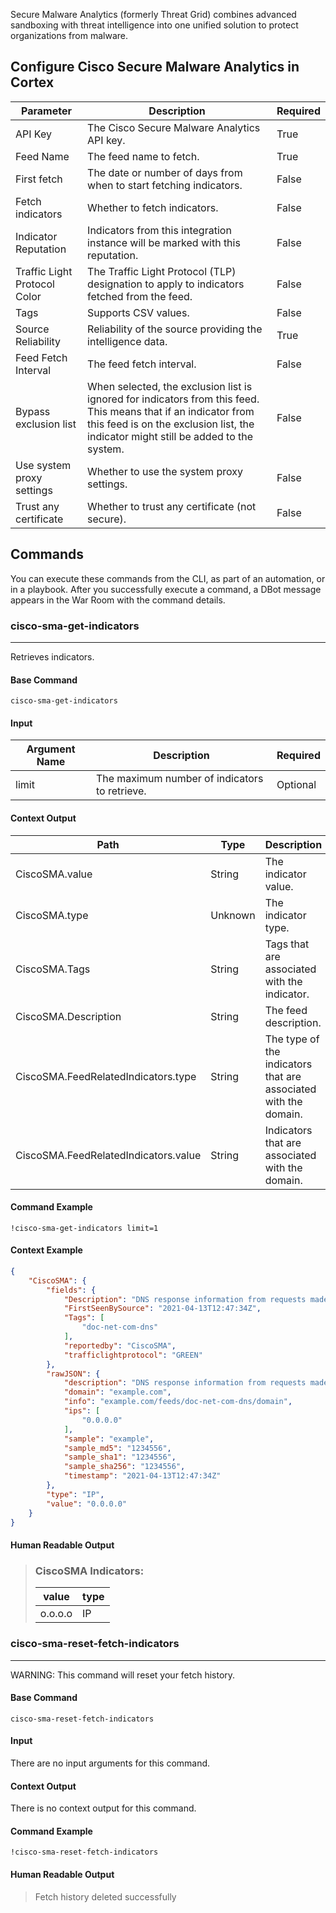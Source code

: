 Secure Malware Analytics (formerly Threat Grid) combines advanced sandboxing with threat intelligence into one unified solution to protect organizations from malware.

## Configure Cisco Secure Malware Analytics in Cortex


| **Parameter** | **Description** | **Required** |
| --- | --- | --- |
| API Key |  The Cisco Secure Malware Analytics API key. | True |
| Feed Name | The feed name to fetch. | True |
| First fetch | The date or number of days from when to start fetching indicators. | False |
| Fetch indicators |  Whether to fetch indicators. | False |
| Indicator Reputation | Indicators from this integration instance will be marked with this reputation. | False |
| Traffic Light Protocol Color | The Traffic Light Protocol \(TLP\) designation to apply to indicators fetched from the feed. | False |
| Tags | Supports CSV values. | False |
| Source Reliability | Reliability of the source providing the intelligence data. | True |
| Feed Fetch Interval | The feed fetch interval. | False |
| Bypass exclusion list | When selected, the exclusion list is ignored for indicators from this feed. This means that if an indicator from this feed is on the exclusion list, the indicator might still be added to the system. | False |
| Use system proxy settings | Whether to use the system proxy settings. | False |
| Trust any certificate | Whether to trust any certificate (not secure). | False |

## Commands

You can execute these commands from the CLI, as part of an automation, or in a playbook.
After you successfully execute a command, a DBot message appears in the War Room with the command details.

### cisco-sma-get-indicators

***
Retrieves indicators.


#### Base Command

`cisco-sma-get-indicators`

#### Input

| **Argument Name** | **Description** | **Required** |
| --- | --- | --- |
| limit | The maximum number of indicators to retrieve. | Optional | 


#### Context Output

| **Path** | **Type** | **Description** |
| --- | --- | --- |
| CiscoSMA.value | String | The indicator value. | 
| CiscoSMA.type | Unknown | The indicator type. | 
| CiscoSMA.Tags | String | Tags that are associated with the indicator. | 
| CiscoSMA.Description | String | The feed description. | 
| CiscoSMA.FeedRelatedIndicators.type | String | The type of the indicators that are associated with the domain. | 
| CiscoSMA.FeedRelatedIndicators.value | String | Indicators that are associated with the domain. | 


#### Command Example

```!cisco-sma-get-indicators limit=1```

#### Context Example

```json
{
    "CiscoSMA": {
        "fields": {
            "Description": "DNS response information from requests made by document samples performing network communications.",
            "FirstSeenBySource": "2021-04-13T12:47:34Z",
            "Tags": [
                "doc-net-com-dns"
            ],
            "reportedby": "CiscoSMA",
            "trafficlightprotocol": "GREEN"
        },
        "rawJSON": {
            "description": "DNS response information from requests made by document samples performing network communications.",
            "domain": "example.com",
            "info": "example.com/feeds/doc-net-com-dns/domain",
            "ips": [
                "0.0.0.0"
            ],
            "sample": "example",
            "sample_md5": "1234556",
            "sample_sha1": "1234556",
            "sample_sha256": "1234556",
            "timestamp": "2021-04-13T12:47:34Z"
        },
        "type": "IP",
        "value": "0.0.0.0"
    }
}
```

#### Human Readable Output

>### CiscoSMA Indicators:
>
>|value|type|
>|---|---|
>| o.o.o.o | IP |


### cisco-sma-reset-fetch-indicators

***
WARNING: This command will reset your fetch history.


#### Base Command

`cisco-sma-reset-fetch-indicators`

#### Input

There are no input arguments for this command.

#### Context Output

There is no context output for this command.

#### Command Example

```!cisco-sma-reset-fetch-indicators```

#### Human Readable Output

>Fetch history deleted successfully